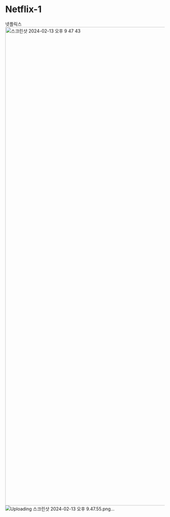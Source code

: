 # Netflix-1
넷플릭스
<img width="1512" alt="스크린샷 2024-02-13 오후 9 47 43" src="https://github.com/december1102/Netflix-1/assets/120576906/8cb48373-2f59-4a4d-93b8-408a146a5495">
![Uploading 스크린샷 2024-02-13 오후 9.47.55.png…]()

